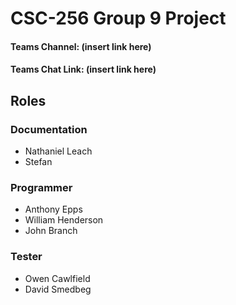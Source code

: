 # CSC-256 Group 9 Project
#### Teams Channel: (insert link here)
#### Teams Chat Link: (insert link here)

## Roles

### Documentation
 - Nathaniel Leach
 - Stefan
### Programmer
 - Anthony Epps
 - William Henderson
 - John Branch
### Tester
 - Owen Cawlfield
 - David Smedbeg
